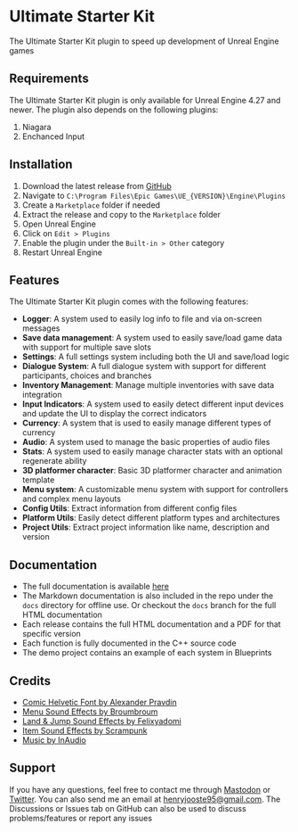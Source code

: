 # Ultimate Starter Kit
The Ultimate Starter Kit plugin to speed up development of Unreal Engine games

## Requirements
The Ultimate Starter Kit plugin is only available for Unreal Engine 4.27 and newer. The plugin also depends on the following plugins:
<ol>
    <li>Niagara</li>
    <li>Enchanced Input</li>
</ol>

## Installation
<ol>
    <li>Download the latest release from <a href="https://github.com/hfjooste/UltimateStarterKit/releases" target="_blank">GitHub</a></li>
    <li>Navigate to <code>C:\Program Files\Epic Games\UE_{VERSION}\Engine\Plugins</code></li>
    <li>Create a <code>Marketplace</code> folder if needed</li>
    <li>Extract the release and copy to the <code>Marketplace</code> folder</li>
    <li>Open Unreal Engine</li>
    <li>Click on <code>Edit > Plugins</code></li>
    <li>Enable the plugin under the <code>Built-in > Other</code> category</li>
    <li>Restart Unreal Engine</li>
</ol>

## Features
The Ultimate Starter Kit plugin comes with the following features:
<ul>
    <li><strong>Logger</strong>: A system used to easily log info to file and via on-screen messages</li>
    <li><strong>Save data management</strong>: A system used to easily save/load game data with support for multiple save slots</li>
    <li><strong>Settings</strong>: A full settings system including both the UI and save/load logic</li>
    <li><strong>Dialogue System</strong>: A full dialogue system with support for different participants, choices and branches</li>
    <li><strong>Inventory Management</strong>: Manage multiple inventories with save data integration</li>
    <li><strong>Input Indicators</strong>: A system used to easily detect different input devices and update the UI to display the correct indicators</li>
    <li><strong>Currency</strong>: A system that is used to easily manage different types of currency</li>
    <li><strong>Audio</strong>: A system used to manage the basic properties of audio files</li>
    <li><strong>Stats</strong>: A system used to easily manage character stats with an optional regenerate ability</li>
    <li><strong>3D platformer character</strong>: Basic 3D platformer character and animation template</li>
    <li><strong>Menu system</strong>: A customizable menu system with support for controllers and complex menu layouts</li>
    <li><strong>Config Utils</strong>: Extract information from different config files</li>
    <li><strong>Platform Utils</strong>: Easily detect different platform types and architectures</li>
    <li><strong>Project Utils</strong>: Extract project information like name, description and version</li>
</ul>

## Documentation
- The full documentation is available <a href="https://hfjooste.github.io/UltimateStarterKit" target="_blank">here</a>
- The Markdown documentation is also included in the repo under the <code>docs</code> directory for offline use. Or checkout the <code>docs</code> branch for the full HTML documentation
- Each release contains the full HTML documentation and a PDF for that specific version
- Each function is fully documented in the C++ source code
- The demo project contains an example of each system in Blueprints

## Credits
<ul>
    <li><a href="https://www.behance.net/pravdin" target="_blank">Comic Helvetic Font by Alexander Pravdin</a></li>
    <li><a href="https://freesound.org/people/broumbroum/" target="_blank">Menu Sound Effects by Broumbroum</a></li>
    <li><a href="https://freesound.org/people/felixyadomi/" target="_blank">Land & Jump Sound Effects by Felixyadomi</a></li>
    <li><a href="https://freesound.org/people/Scrampunk/" target="_blank">Item Sound Effects by Scrampunk</a></li>
    <li><a href="https://inaudio.org" target="_blank">Music by InAudio</a></li>
</ul>

## Support
If you have any questions, feel free to contact me through <a href="https://mastodon.gamedev.place/@hfjooste" target="_blank">Mastodon</a> or <a href="https://twitter.com/hfjooste" target="_blank">Twitter</a>. You can also send me an email at <a href="mailto:henryjooste95@gmail.com">henryjooste95@gmail.com</a>. The Discussions or Issues tab on GitHub can also be used to discuss problems/features or report any issues
